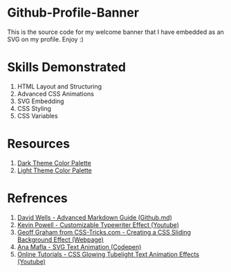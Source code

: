 # Github-Profile-Banner
This is the source code for my welcome banner that I have embedded as an SVG on my profile. Enjoy :)

# Skills Demonstrated
1. HTML Layout and Structuring
2. Advanced CSS Animations
3. SVG Embedding
4. CSS Styling
5. CSS Variables

# Resources
1. [Dark Theme Color Palette](https://www.figma.com/community/file/1137445418485757476/Atom-One-Dark-Color-Palette)
2. [Light Theme Color Palette](https://www.figma.com/community/file/1137445644743557669/Atom-One-Light-Color-Palette)

# Refrences 
1. [David Wells - Advanced Markdown Guide (Github.md)](https://github.com/DavidWells/advanced-markdown/blob/master/README.md)
2. [Kevin Powell - Customizable Typewriter Effect (Youtube)](https://www.youtube.com/watch?v=w1nhwUGsG6M&ab_channel=KevinPowell)
3. [Geoff Graham from CSS-Tricks.com - Creating a CSS Sliding Background Effect (Webpage)](https://css-tricks.com/creating-a-css-sliding-background-effect/)
4. [Ana Mafla - SVG Text Animation (Codepen)](https://codepen.io/ANAMAFLA/pen/eYJbGpd)
5. [Online Tutorials - CSS Glowing Tubelight Text Animation Effects (Youtube)](https://www.youtube.com/watch?v=_13a3r6MYeM&ab_channel=OnlineTutorials)
